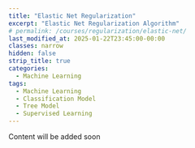 ```yaml
---
title: "Elastic Net Regularization"
excerpt: "Elastic Net Regularization Algorithm"
# permalink: /courses/regularization/elastic-net/
last_modified_at: 2025-01-22T23:45:00-00:00
classes: narrow
hidden: false
strip_title: true
categories:
  - Machine Learning
tags: 
  - Machine Learning
  - Classification Model
  - Tree Model
  - Supervised Learning
---
```

Content will be added soon
